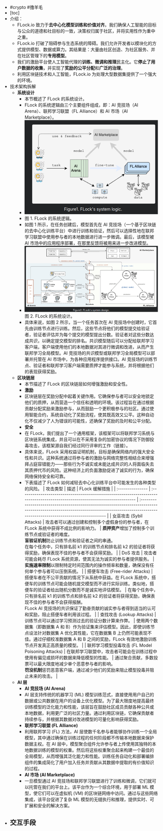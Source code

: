 - #crypto #撸羊毛
- [toc]
- 介绍：
	- FLock.io 致力于**去中心化模型训练和价值对齐**。我们确保人工智能的目标与公众的道德和社目标的一致，决策权归属于社区，并将实用性作为重中之重。
	- FLock.io 打破了阻碍参与生态系统的障碍。我们允许开发者以模块化的方式提供模型、数据或算力。其结果是：大量由社区创造、为社区服务、并在社区管理下的**专用模型**。
	- 我们的激励平台使人工智能代理的**训练、微调和推理**民主化。它**停止了用户数据的收集**，并实现了**奖励的公平分配**和**广泛的治理**。
	- 利用区块链技术和人工智能，FLock.io 为处理大型数据集提供了一个强大的环境。
- 技术架构拆解
	- **系统设计**
		- 本节概述了 FLock 的系统设计。
		- FLock 的系统逻辑由三个主要组件组成，即：AI 竞技场（AI Arena）、联邦学习联盟（FL Alliance）和 AI 市场（AI Marketplace）。
		- ![image.png](../assets/image_1735214663622_0.png)
		- 图 1. FLock 的系统逻辑。
		- 如图 1 所示，在任务创建后，模型首先在 AI 竞技场（一个基于区块链的去中心化训练平台）中进行训练和验证，然后可以选择性地在联邦学习联盟中使用参与者的本地数据进行进一步微调。最后，该模型被 AI 市场中的应用程序部署，在那里反馈将被用来进一步改进模型。
		- ![image.png](../assets/image_1735214683459_0.png)
		   图 2. FLock 的系统设计。
		- 具体来说，如图 2 所示，当一个任务首次在 AI 竞技场中创建时，它首先由训练节点进行训练。然后，这些节点将他们的模型提交给验证者，验证者评估并为每个提交的模型提出分数。验证者对这些分数达成共识，以确定提交模型的排名。共识模型随后可以分配给联邦学习客户端，客户端使用他们的本地数据对其进行微调和改进，从而产生联邦学习全局模型。AI 竞技场的共识模型或联邦学习全局模型可以部署并托管在 AI 市场中，为各种应用程序提供接口。AI 竞技场的训练节点、验证者和联邦学习客户端需要质押才能参与系统，并将根据他们的表现获得奖励。
	- **区块链层**
		- 本节描述了 FLock 的区块链层如何增强激励和安全性。
		- **激励**
		- 区块链层在奖励分配中起着关键作用。它确保参与者可以安全地锁定他们的质押，从而营造一个信任和透明的环境。该过程旨在通过根据贡献分配奖励来激励参与，从而鼓励一个更积极参与的社区。通过使用智能合约，系统自动化了奖励流程，使其既高效又公平。这种自动化不仅减少了人为错误的可能性，还确保了奖励的及时和公平分配。
		- **安全**
		- 在 FLock，我们提出了一个通用框架，该框架可以将联邦学习系统与区块链系统集成，并且可以在不采用复杂的加密协议的情况下防御投毒攻击，该框架源自我们经过同行评审的工作（链接）。
		- 具体来说，FLock 采用权益证明机制，目标是确保网络内的强大安全性和共识。这种系统通过将参与者的激励与网络完整性相结合来增强拜占庭容错能力——那些行为不诚实或未能达成共识的人将面临失去其质押代币的风险。这种经济上的负面激励促进了诚实的行为，确保网络保持安全和可靠。
		- 下表描述了 FLock 如何减轻去中心化训练平台中可能发生的各种类型的风险。
		  | 攻击类型         | 描述                                                                                                                           | FLock 缓解措施                                                                                                                                                                               |
		  | :--------------- | :----------------------------------------------------------------------------------------------------------------------------- | :--------------------------------------------------------------------------------------------------------------------------------------------------------------------------------------- |
		  | 女巫攻击 (Sybil Attacks) | 攻击者可以通过创建和控制多个虚假身份的参与者，在 FLock 系统中获得不成比例的影响力。                                                       | **质押资产**增加了控制多个训练节点或验证者的难度。<br>**盲验证机制**防止训练节点和验证者之间的串通。<br>在每个任务中，只有排名前 k1 的训练节点和排名前 k2 的验证者将获得奖励，确保表现不佳的参与者不会获得奖励。 |
		  | DoS 攻击         | 攻击者可能会耗尽 FLock 系统资源，使其无法为诚实的参与者提供服务。                                                                     | **实施速率限制**以限制特定时间范围内的操作频率和数量，确保没有任何单个参与者可以压倒系统。                                                                                                   |
		  | 搭便车攻击 (Free-rider Attacks) | 搭便车者在不公平贡献的情况下从系统中获益。在 FLock 系统中，搭便车的训练节点可能会随机提交模型而不进行实际训练。类似地，搭便车的验证者给出随机分数而不是诚实地评估模型。 | 在每个任务中，只有排名前 k1 的训练节点和排名前 k2 的验证者将获得奖励，确保表现不佳的参与者不会获得报酬。<br>FLock AI 竞技场的共识保证了勤奋贡献的诚实参与者得到适当的认可和奖励，阻止搭便车者利用该过程。           |
		  | 查找攻击 (Lookup Attacks) | 训练节点可以通过学习预测过去的验证分数计算来作弊。                                                                                | 使用两个数据集（即数据集 A 和 B）作为验证集来评估模型。因此，即使训练节点设法针对数据集 A 优化其性能，它在数据集 B 上仍然可能表现不佳。通过仔细校准数据集 A 和 B 之间的奖励，FLock 有效地激励训练节点开发真正高质量的模型。 |
		  | 联邦学习模型投毒攻击 (FL Model Poisoning Attacks) | 在联邦学习联盟中，攻击者可能会在训练过程中使用有偏见或损坏的数据来降低模型的性能。                                                     | 通过聚合贡献，多数投票可以最大限度地减少单个恶意参与者的影响。<br>**罚没机制**惩罚恶意客户端，通过减少他们的奖励来阻止模型投毒并阻止未来的攻击。                                       |
	- **AI 层**
		- **AI 竞技场 (AI Arena)**
		- AI 层支持传统的机器学习 (ML) 模型训练范式，直接使用用户自己的数据或公共数据在用户的设备上优化模型。为了最大限度地提高最终训练模型的泛化能力和性能，该层旨在鼓励社区成员贡献各种公共或本地数据，利用更广泛的社区力量。通过利用区块链，它确保贡献者持续参与，并根据其数据对改进模型的可量化影响获得奖励。
		- **联邦学习联盟 (FL Alliance)**
		- 利用联邦学习 (FL) 方法，AI 层使数千名参与者能够协作训练一个全局模型，其中通过确保在训练过程的任何阶段都不传输本地数据来保护数据主权。在 AI 层中，模型聚合组件允许参与者上传使用其独特的本地数据训练的模型的权重。然后将这些权重聚合起来构建一个最佳的全局模型，从而增强其泛化能力和性能。训练任务自动化和部署编排组件的集成简化了用户加入任务并贡献从其数据中提取的有价值知识的过程。
		- **AI 市场 (AI Marketplace)**
		- 一旦模型通过 AI 竞技场和联邦学习联盟进行了训练和微调，它们就可以托管在我们的平台上。该平台作为一个综合环境，用于部署 ML 模型，使它们可以在虚拟机 (VM) 的区块链网络中访问。通过与这些网络集成，该平台促进了复杂 ML 模型的无缝执行和推理，提供实时、可扩展和安全的解决方案。
- 交互手段
	-